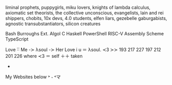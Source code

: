 liminal prophets‚ puppygirls‚ miku lovers‚ knights of lambda calculus‚ axiomatic set theorists‚ the collective unconscious‚ evangelists‚ lain and rei shippers‚ chobits‚ 10x devs‚ 4․0 students‚ elfen liars‚ gezebelle gaburgabists‚ agnostic transubstantiators‚ silicon creatures

Bash
Burroughs Ext․ Algol
C
Haskell
PowerShell
RISC-V Assembly
Scheme
TypeScript

Love ˸˸ Me -≻ λsoul -≻ Her
Love i u ＝ λsoul․ ≺3 ≻≻ 193 217 227 197 212 201 226
where ≺3 ＝ self ＋＋ taken

-
My Websites below ˃ ˕ ˂マ